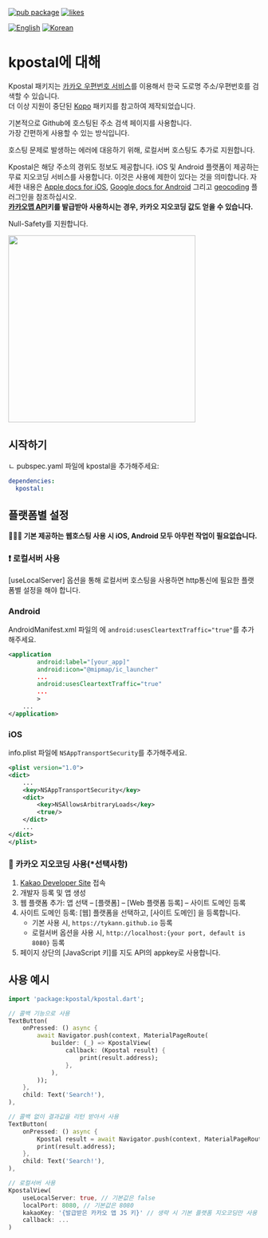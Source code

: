[![pub package](https://img.shields.io/pub/v/kpostal.svg?label=kpostal&color=blue)](https://pub.dev/packages/kpostal)
[![likes](https://badges.bar/kpostal/likes)](https://pub.dev/packages/kpostal/score)

[![English](https://img.shields.io/badge/Language-English-blueviolet?style=for-the-badge)](README.md)
[![Korean](https://img.shields.io/badge/Language-Korean-blueviolet?style=for-the-badge)](README.ko-kr.md)


# kpostal에 대해

Kpostal 패키지는 [카카오 우편번호 서비스](https://postcode.map.daum.net/guide)를 이용해서 한국 도로명 주소/우편번호를 검색할 수 있습니다.   
더 이상 지원이 중단된 [Kopo](https://pub.dev/packages/kopo) 패키지를 참고하여 제작되었습니다.

기본적으로 Github에 호스팅된 주소 검색 페이지를 사용합니다.  
가장 간편하게 사용할 수 있는 방식입니다.

호스팅 문제로 발생하는 에러에 대응하기 위해, 로컬서버 호스팅도 추가로 지원합니다.   

Kpostal은 해당 주소의 경위도 정보도 제공합니다. iOS 및 Android 플랫폼이 제공하는 무료 지오코딩 서비스를 사용합니다. 이것은 사용에 제한이 있다는 것을 의미합니다. 자세한 내용은 [Apple docs for iOS](https://developer.apple.com/documentation/corelocation/clgeocoder), [Google docs for Android](https://developer.android.com/reference/android/location/Geocoder) 그리고 [geocoding](https://pub.dev/dev/geocoding/geocoding) 플러그인을 참조하십시오.   
**[카카오맵 API](https://apis.map.kakao.com/web/guide/)키를 발급받아 사용하시는 경우, 카카오 지오코딩 값도 얻을 수 있습니다.**

Null-Safety를 지원합니다.

<div><img src="https://tykann.github.io/kpostal/assets/screenshot.png" width="375"></div>

## 시작하기
ㄴ
pubspec.yaml 파일에 kpostal을 추가해주세요:
```yaml
dependencies:
  kpostal:
```

## 플랫폼별 설정

**🧑🏻‍💻 기본 제공하는 웹호스팅 사용 시 iOS, Android 모두 아무런 작업이 필요없습니다.**

### ❗️ 로컬서버 사용
[useLocalServer] 옵션을 통해 로컬서버 호스팅을 사용하면 http통신에 필요한 플랫폼별 설정을 해야 합니다.
### Android
AndroidManifest.xml 파일의 <application>에 `android:usesCleartextTraffic="true"`를 추가해주세요.
```xml
<application
        android:label="[your_app]"
        android:icon="@mipmap/ic_launcher"
        ...
        android:usesCleartextTraffic="true"
        ...
        >  
    ...
</application>
```

### iOS
info.plist 파일에 `NSAppTransportSecurity`를 추가해주세요.
```xml
<plist version="1.0">
<dict>
    ...
    <key>NSAppTransportSecurity</key>
    <dict>
        <key>NSAllowsArbitraryLoads</key>
        <true/>
    </dict>
    ...
</dict>
</plist>
```

### 🧩 카카오 지오코딩 사용(*선택사항)
1. [Kakao Developer Site](https://developers.kakao.com) 접속
2. 개발자 등록 및 앱 생성
3. 웹 플랫폼 추가: 앱 선택 – [플랫폼] – [Web 플랫폼 등록] – 사이트 도메인 등록
4. 사이트 도메인 등록: [웹] 플랫폼을 선택하고, [사이트 도메인] 을 등록합니다.
    - 기본 사용 시, `https://tykann.github.io` 등록
    - 로컬서버 옵션을 사용 시, `http://localhost:{your port, default is 8080}` 등록
5. 페이지 상단의 [JavaScript 키]를 지도 API의 appkey로 사용합니다.

## 사용 예시

```dart
import 'package:kpostal/kpostal.dart';

// 콜백 기능으로 사용
TextButton(
    onPressed: () async {
        await Navigator.push(context, MaterialPageRoute(
            builder: (_) => KpostalView(
                callback: (Kpostal result) {
                    print(result.address);
                }, 
            ),
        ));
    },
    child: Text('Search!'),
),

// 콜백 없이 결과값을 리턴 받아서 사용
TextButton(
    onPressed: () async {
        Kpostal result = await Navigator.push(context, MaterialPageRoute(builder: (_) => KpostalView()));
        print(result.address);
    },
    child: Text('Search!'),
),

// 로컬서버 사용
KpostalView(
    useLocalServer: true, // 기본값은 false
    localPort: 8080, // 기본값은 8080
    kakaoKey: '{발급받은 카카오 앱 JS 키}' // 생략 시 기본 플랫폼 지오코딩만 사용
    callback: ...
)
```